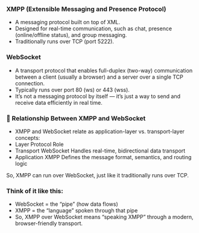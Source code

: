 ### XMPP (Extensible Messaging and Presence Protocol)
- A messaging protocol built on top of XML.
- Designed for real-time communication, such as chat, presence (online/offline status), and group messaging.
- Traditionally runs over TCP (port 5222).

### WebSocket
- A transport protocol that enables full-duplex (two-way) communication between a client (usually a browser) and a server over a single TCP connection.
- Typically runs over port 80 (ws) or 443 (wss).
- It’s not a messaging protocol by itself — it’s just a way to send and receive data efficiently in real time.

### 🔗 Relationship Between XMPP and WebSocket
- XMPP and WebSocket relate as application-layer vs. transport-layer concepts:
- Layer	Protocol	Role
- Transport	WebSocket	Handles real-time, bidirectional data transport
- Application	XMPP	Defines the message format, semantics, and routing logic

So, XMPP can run over WebSocket, just like it traditionally runs over TCP.

### Think of it like this:
- WebSocket = the “pipe” (how data flows)
- XMPP = the “language” spoken through that pipe
- So, XMPP over WebSocket means “speaking XMPP” through a modern, browser-friendly transport.
